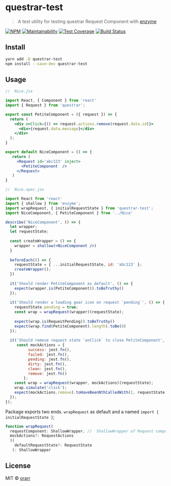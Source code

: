 # questrar-test

> A test utility for testing questrar Request Component with [enzyme](https://airbnb.io/enzyme/)


[![NPM](https://img.shields.io/npm/v/questar-test.svg)](https://www.npmjs.com/package/questrar-test)
[![Maintainability](https://api.codeclimate.com/v1/badges/6f3339b71b06d3b6279c/maintainability)](https://codeclimate.com/github/orarr/questrar-test/maintainability)
[![Test Coverage](https://api.codeclimate.com/v1/badges/6f3339b71b06d3b6279c/test_coverage)](https://codeclimate.com/github/orarr/questrar-test/test_coverage)
[![Build Status](https://travis-ci.org/orarr/questrar-test.svg?branch=master)](https://travis-ci.org/orarr/questrar-test)

## Install

```bash
yarn add -D questrar-test
npm install --save-dev questrar-test
```


## Usage

```jsx harmony
//  Nice.jsx

import React, { Component } from 'react'
import { Request } from 'questrar';

export const PetiteComponent = ({ request }) => {
  return (
    <div onClick={() => request.actions.remove(request.data.id)}>
      <div>{request.data.message}</div>
    </div>
  );
}

export default NiceComponent = () => {
   return (
     <Request id='abc123' inject> 
       <PetiteComponent  />
     </Request>
   )
}
```
```jsx harmony
//  Nice.spec.jsx

import React from 'react'
import { shallow } from 'enzyme';
import wrapRequest, { initialRequestState } from 'questrar-test';
import NiceComponent, { PetiteComponent } from '../Nice'

describe('NiceComponent', () => {
  let wrapper;
  let requestState;
  
  const createWrapper = () => {
    wrapper = shallow(<NiceComponent />)
  }
  
  beforeEach(() => {
    requestState = { ...initialRequestState, id: 'abc123' };
    createWrapper();
  })
  
  it('Should render PetiteComponent as default', () => {
    expect(wrapper.is(PetiteComponent)).toBeTruthy()
  });
  
  it('Should render a loading gear icon on request `pending`', () => {
    requestState.pending = true;
    const wrap = wrapRequest(wrapper)(requestState);
    
    expect(wrap.is(RequestPending)).toBeTruthy()
    expect(wrap.find(PetiteComponent).length).toBe(0)
  });
  
  it('Should remove request state `onClick` to close PetiteComponent', () => {
     const mockActions = {
          success: jest.fn(),
          failed: jest.fn(),
          pending: jest.fn(),
          dirty: jest.fn(),
          clean: jest.fn(),
          remove: jest.fn()
        };
    const wrap = wrapRequest(wrapper, mockActions)(requestState);
    wrap.simulate('click');
    expect(mockActions.remove).toHaveBeenNthCalledWith(1, requestState.id);
  });
});
```

Package exports two ends. `wrapRequest` as default and a named `import { initialRequestState }`;

```js
function wrapRequest(
  requestComponent: ShallowWrapper, //  ShallowWrapper of Request component node
  mockActions?: RequestActions
  )(
    defaultRequestState?: RequestState
   ): ShallowWrapper
```


## License

MIT © [orarr](https://github.com/orarr)
